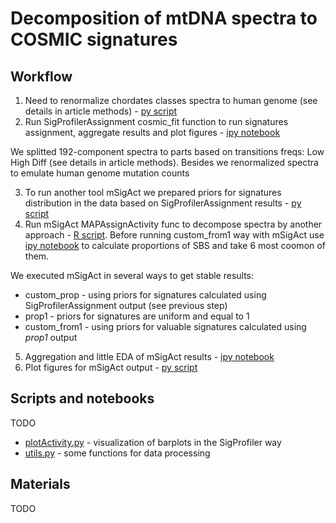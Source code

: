 # Decomposition of mtDNA spectra to COSMIC signatures

## Workflow 

1. Need to renormalize chordates classes spectra to human genome (see details in article methods) - [py script](./0count_human_triplets_freqs.py)
2. Run SigProfilerAssignment cosmic_fit function to run signatures assignment, aggregate results and plot figures - [ipy notebook](./1signatures_analysis_sigpro.ipynb)

We splitted 192-component spectra to parts based on transitions freqs: Low High Diff (see details in article methods). Besides we renormalized spectra to emulate human genome mutation counts

3. To run another tool mSigAct we prepared priors for signatures distribution in the data based on SigProfilerAssignment results - [py script](./2prepare_priors_for_mSigAct.py)
4. Run mSigAct MAPAssignActivity func to decompose spectra by another approach - [R script](./3mSigAct_analysis.R). Before running custom_from1 way with mSigAct use [ipy notebook](./4aggregate_mSigAct_outputs.ipynb) to calculate proportions of SBS and take 6 most coomon of them. 

We executed mSigAct in several ways to get stable results:
- custom_prop - using priors for signatures calculated using SigProfilerAssignment output (see previous step)
- prop1 - priors for signatures are uniform and equal to 1
- custom_from1 - using priors for valuable signatures calculated using *prop1* output

5. Aggregation and little EDA of mSigAct results - [ipy notebook](./4aggregate_mSigAct_outputs.ipynb)
6. Plot figures for mSigAct output - [py script](./5plot_output_for_mSigAct.py)


## Scripts and notebooks

TODO

- [plotActivity.py](./plotActivity.py) - visualization of barplots in the SigProfiler way
- [utils.py](./utils.py) - some functions for data processing

## Materials

TODO